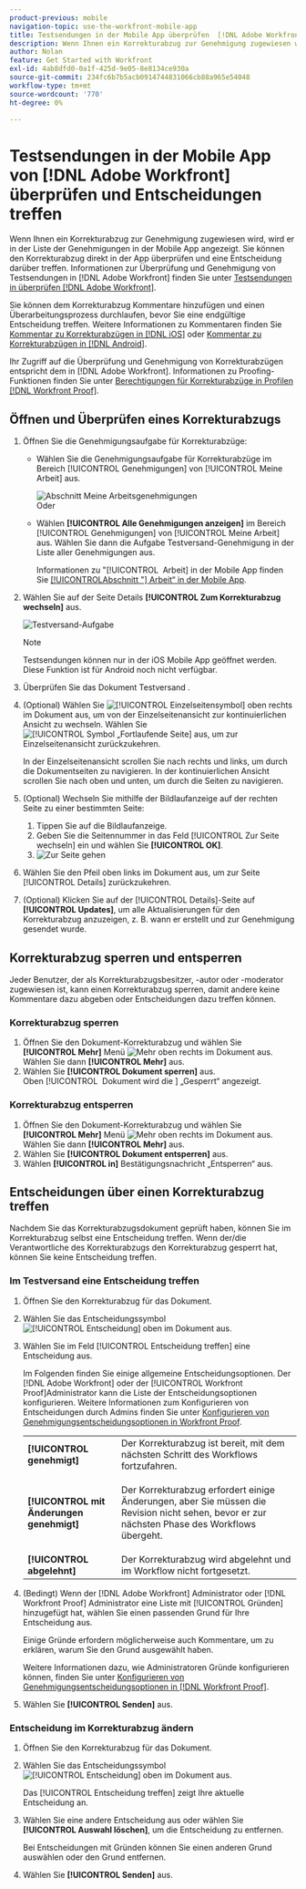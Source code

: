 ```yaml
---
product-previous: mobile
navigation-topic: use-the-workfront-mobile-app
title: Testsendungen in der Mobile App überprüfen  [!DNL Adobe Workfront]  Entscheidungen treffen
description: Wenn Ihnen ein Korrekturabzug zur Genehmigung zugewiesen wird, wird er in der Liste der Genehmigungen in der Mobile App angezeigt. Sie können den Korrekturabzug direkt in der App überprüfen und eine Entscheidung darüber treffen.
author: Nolan
feature: Get Started with Workfront
exl-id: 4ab8dfd0-0a1f-425d-9e05-8e8134ce930a
source-git-commit: 234fc6b7b5acb0914744831066cb88a965e54048
workflow-type: tm+mt
source-wordcount: '770'
ht-degree: 0%

---
```


# Testsendungen in der Mobile App von [!DNL Adobe Workfront] überprüfen und Entscheidungen treffen

Wenn Ihnen ein Korrekturabzug zur Genehmigung zugewiesen wird, wird er in der Liste der Genehmigungen in der Mobile App angezeigt. Sie können den Korrekturabzug direkt in der App überprüfen und eine Entscheidung darüber treffen. Informationen zur Überprüfung und Genehmigung von Testsendungen in [!DNL Adobe Workfront] finden Sie unter [Testsendungen in überprüfen [!DNL Adobe Workfront]](../../../review-and-approve-work/proofing/reviewing-proofs-within-workfront/review-proofs-in-wf.md).

Sie können dem Korrekturabzug Kommentare hinzufügen und einen Überarbeitungsprozess durchlaufen, bevor Sie eine endgültige Entscheidung treffen. Weitere Informationen zu Kommentaren finden Sie [Kommentar zu Korrekturabzügen in [!DNL iOS]](../../../workfront-basics/mobile-apps/using-the-workfront-mobile-app/comment-on-proofs-ios.md) oder [Kommentar zu Korrekturabzügen in [!DNL Android]](../../../workfront-basics/mobile-apps/using-the-workfront-mobile-app/comment-on-proofs-android.md).

Ihr Zugriff auf die Überprüfung und Genehmigung von Korrekturabzügen entspricht dem in [!DNL Adobe Workfront]. Informationen zu Proofing-Funktionen finden Sie unter [Berechtigungen für Korrekturabzüge in Profilen [!DNL Workfront Proof]](../../../workfront-proof/wp-acct-admin/account-settings/proof-perm-profiles-in-wp.md).

## Öffnen und Überprüfen eines Korrekturabzugs

1. Öffnen Sie die Genehmigungsaufgabe für Korrekturabzüge:

   * Wählen Sie die Genehmigungsaufgabe für Korrekturabzüge im Bereich [!UICONTROL Genehmigungen] von [!UICONTROL Meine Arbeit] aus.

     ![Abschnitt Meine Arbeitsgenehmigungen](assets/mobile-mywork-approvals-338x482.png)\
      Oder

   * Wählen **[!UICONTROL Alle Genehmigungen anzeigen]** im Bereich [!UICONTROL Genehmigungen] von [!UICONTROL Meine Arbeit] aus. Wählen Sie dann die Aufgabe Testversand-Genehmigung in der Liste aller Genehmigungen aus.

     Informationen zu &quot;[!UICONTROL &#x200B; Arbeit] in der Mobile App finden Sie [[!UICONTROL &#x200B; Abschnitt &quot;] Arbeit“ in der Mobile App](../../../workfront-basics/mobile-apps/using-the-workfront-mobile-app/my-work-section-mobile.md).

1. Wählen Sie auf der Seite Details **[!UICONTROL Zum Korrekturabzug wechseln]** aus.

   ![Testversand-Aufgabe](assets/mobile-prooftask1-338x516.png)

   >[!NOTE]
   >
   >Testsendungen können nur in der iOS Mobile App geöffnet werden. Diese Funktion ist für Android noch nicht verfügbar.

1. Überprüfen Sie das Dokument Testversand .
1. (Optional) Wählen Sie ![[!UICONTROL Einzelseitensymbol]](assets/mobile-proofpagingicon1-25x36.png) oben rechts im Dokument aus, um von der Einzelseitenansicht zur kontinuierlichen Ansicht zu wechseln. Wählen Sie ![[!UICONTROL Symbol „Fortlaufende Seite]](assets/mobile-proofpagingicon2-25x25.png) aus, um zur Einzelseitenansicht zurückzukehren.

   In der Einzelseitenansicht scrollen Sie nach rechts und links, um durch die Dokumentseiten zu navigieren. In der kontinuierlichen Ansicht scrollen Sie nach oben und unten, um durch die Seiten zu navigieren.

1. (Optional) Wechseln Sie mithilfe der Bildlaufanzeige auf der rechten Seite zu einer bestimmten Seite:

   1. Tippen Sie auf die Bildlaufanzeige.
   1. Geben Sie die Seitennummer in das Feld [!UICONTROL Zur Seite wechseln] ein und wählen Sie **[!UICONTROL OK]**.
   1. ![Zur Seite gehen](assets/mobile-gotopage-350x224.png)

1. Wählen Sie den Pfeil oben links im Dokument aus, um zur Seite [!UICONTROL Details] zurückzukehren.
1. (Optional) Klicken Sie auf der [!UICONTROL Details]-Seite auf **[!UICONTROL Updates]**, um alle Aktualisierungen für den Korrekturabzug anzuzeigen, z. B. wann er erstellt und zur Genehmigung gesendet wurde.

## Korrekturabzug sperren und entsperren

Jeder Benutzer, der als Korrekturabzugsbesitzer, -autor oder -moderator zugewiesen ist, kann einen Korrekturabzug sperren, damit andere keine Kommentare dazu abgeben oder Entscheidungen dazu treffen können.

### Korrekturabzug sperren

1. Öffnen Sie den Dokument-Korrekturabzug und wählen Sie **[!UICONTROL Mehr]** Menü ![Mehr](assets/mobile-verticalmoremenu-20x33.png) oben rechts im Dokument aus. Wählen Sie dann **[!UICONTROL Mehr]** aus.
1. Wählen Sie **[!UICONTROL Dokument sperren]** aus.\
   Oben [!UICONTROL &#x200B; Dokument wird die &#x200B;] „Gesperrt“ angezeigt.

### Korrekturabzug entsperren

1. Öffnen Sie den Dokument-Korrekturabzug und wählen Sie **[!UICONTROL Mehr]** Menü ![Mehr](assets/mobile-verticalmoremenu-20x33.png) oben rechts im Dokument aus. Wählen Sie dann **[!UICONTROL Mehr]** aus.
1. Wählen Sie **[!UICONTROL Dokument entsperren]** aus.
1. Wählen **[!UICONTROL in]** Bestätigungsnachricht „Entsperren“ aus.

## Entscheidungen über einen Korrekturabzug treffen

Nachdem Sie das Korrekturabzugsdokument geprüft haben, können Sie im Korrekturabzug selbst eine Entscheidung treffen. Wenn der/die Verantwortliche des Korrekturabzugs den Korrekturabzug gesperrt hat, können Sie keine Entscheidung treffen.

### Im Testversand eine Entscheidung treffen

1. Öffnen Sie den Korrekturabzug für das Dokument.
1. Wählen Sie das Entscheidungssymbol ![[!UICONTROL Entscheidung] oben ](assets/mobile-proofcheckmarkdecisionicon-30x30.png) im Dokument aus.
1. Wählen Sie im Feld [!UICONTROL Entscheidung treffen] eine Entscheidung aus.

   Im Folgenden finden Sie einige allgemeine Entscheidungsoptionen. Der [!DNL Adobe Workfront] oder der [!UICONTROL Workfront Proof]Administrator kann die Liste der Entscheidungsoptionen konfigurieren. Weitere Informationen zum Konfigurieren von Entscheidungen durch Admins finden Sie unter [Konfigurieren von Genehmigungsentscheidungsoptionen in Workfront Proof](../../../workfront-proof/wp-acct-admin/account-settings/configure-approval-decision-in-wp.md).

   <table style="table-layout:auto"> 
    <col> 
    <col> 
    <tbody> 
     <tr> 
      <td role="rowheader"><strong>[!UICONTROL genehmigt]</strong></td> 
      <td>Der Korrekturabzug ist bereit, mit dem nächsten Schritt des Workflows fortzufahren.</td> 
     </tr> 
     <tr> 
      <td role="rowheader"><strong>[!UICONTROL mit Änderungen genehmigt]</strong></td> 
      <td> <p>Der Korrekturabzug erfordert einige Änderungen, aber Sie müssen die Revision nicht sehen, bevor er zur nächsten Phase des Workflows übergeht.</p> </td> 
     </tr> 
     <tr> 
      <td role="rowheader"><strong>[!UICONTROL abgelehnt]</strong></td> 
      <td>Der Korrekturabzug wird abgelehnt und im Workflow nicht fortgesetzt.</td> 
     </tr> 
    </tbody> 
   </table>

1. (Bedingt) Wenn der [!DNL Adobe Workfront] Administrator oder [!DNL Workfront Proof] Administrator eine Liste mit [!UICONTROL Gründen] hinzugefügt hat, wählen Sie einen passenden Grund für Ihre Entscheidung aus.

   Einige Gründe erfordern möglicherweise auch Kommentare, um zu erklären, warum Sie den Grund ausgewählt haben.

   Weitere Informationen dazu, wie Administratoren Gründe konfigurieren können, finden Sie unter [Konfigurieren von Genehmigungsentscheidungsoptionen in [!DNL Workfront Proof]](../../../workfront-proof/wp-acct-admin/account-settings/configure-approval-decision-in-wp.md).

1. Wählen Sie **[!UICONTROL Senden]** aus.

### Entscheidung im Korrekturabzug ändern

1. Öffnen Sie den Korrekturabzug für das Dokument.
1. Wählen Sie das Entscheidungssymbol ![[!UICONTROL Entscheidung] oben ](assets/mobile-proofcheckmarkdecisionicon-30x30.png) im Dokument aus.

   Das [!UICONTROL Entscheidung treffen] zeigt Ihre aktuelle Entscheidung an.

1. Wählen Sie eine andere Entscheidung aus oder wählen Sie **[!UICONTROL Auswahl löschen]**, um die Entscheidung zu entfernen.

   Bei Entscheidungen mit Gründen können Sie einen anderen Grund auswählen oder den Grund entfernen.

1. Wählen Sie **[!UICONTROL Senden]** aus.
